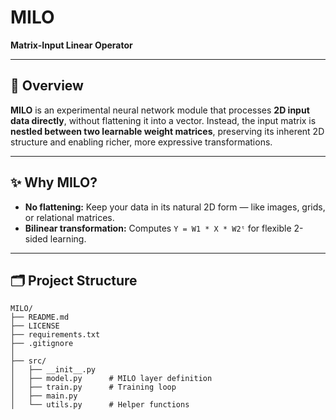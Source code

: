 # MILO

**Matrix-Input Linear Operator**

---

## 📌 Overview

**MILO** is an experimental neural network module that processes **2D input data directly**, without flattening it into a vector. Instead, the input matrix is **nestled between two learnable weight matrices**, preserving its inherent 2D structure and enabling richer, more expressive transformations.

---

## ✨ Why MILO?

- **No flattening:** Keep your data in its natural 2D form — like images, grids, or relational matrices.
- **Bilinear transformation:** Computes `Y = W1 * X * W2ᵗ` for flexible 2-sided learning.
---

## 🗂️ Project Structure

```plaintext
MILO/
├── README.md
├── LICENSE
├── requirements.txt
├── .gitignore
│
├── src/
│   ├── __init__.py
│   ├── model.py      # MILO layer definition
│   ├── train.py      # Training loop
│   ├── main.py       
│   └── utils.py      # Helper functions

